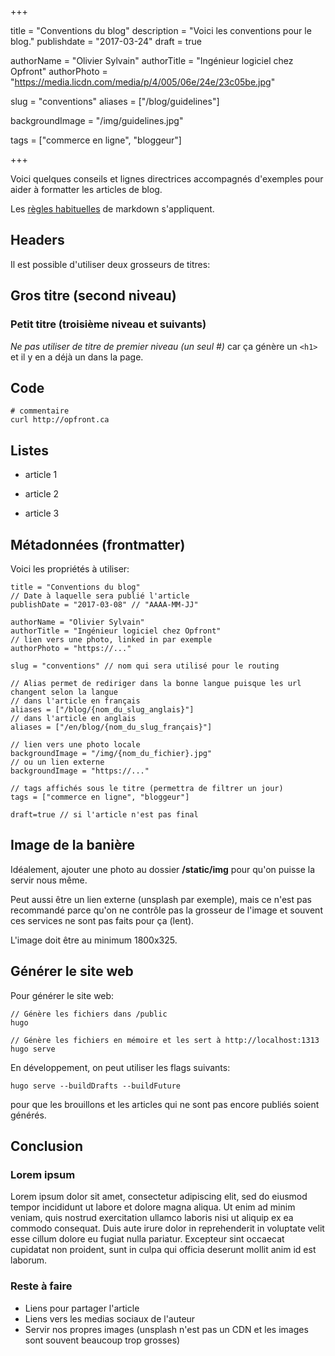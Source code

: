 +++

title = "Conventions du blog"
description = "Voici les conventions pour le blog."
publishdate = "2017-03-24"
draft = true

authorName = "Olivier Sylvain" 
authorTitle = "Ingénieur logiciel chez Opfront"
authorPhoto = "https://media.licdn.com/media/p/4/005/06e/24e/23c05be.jpg"

slug = "conventions"
aliases = ["/blog/guidelines"]

backgroundImage = "/img/guidelines.jpg"

tags = ["commerce en ligne", "bloggeur"]

+++

Voici quelques conseils et lignes directrices accompagnés d'exemples pour aider à formatter les articles de blog. 

Les [règles habituelles](http://markdown-guide.readthedocs.io/en/latest/basics.html) de markdown s'appliquent.


## Headers

Il est possible d'utiliser deux grosseurs de titres: 

## Gros titre (second niveau)
### Petit titre (troisième niveau et suivants)

*Ne pas utiliser de titre de premier niveau (un seul #)* car ça génère un ```<h1>``` et il y en a déjà un dans la page. 

## Code

```
# commentaire
curl http://opfront.ca
```

## Listes
+ article 1
- article 2
* article 3

## Métadonnées (frontmatter)

Voici les propriétés à utiliser:
```
title = "Conventions du blog"
// Date à laquelle sera publié l'article
publishDate = "2017-03-08" // "AAAA-MM-JJ"

authorName = "Olivier Sylvain" 
authorTitle = "Ingénieur logiciel chez Opfront"
// lien vers une photo, linked in par exemple 
authorPhoto = "https://..."

slug = "conventions" // nom qui sera utilisé pour le routing

// Alias permet de rediriger dans la bonne langue puisque les url changent selon la langue
// dans l'article en français
aliases = ["/blog/{nom_du_slug_anglais}"]
// dans l'article en anglais
aliases = ["/en/blog/{nom_du_slug_français}"] 

// lien vers une photo locale
backgroundImage = "/img/{nom_du_fichier}.jpg"
// ou un lien externe
backgroundImage = "https://..."

// tags affichés sous le titre (permettra de filtrer un jour)
tags = ["commerce en ligne", "bloggeur"]

draft=true // si l'article n'est pas final
```

## Image de la banière
Idéalement, ajouter une photo au dossier **/static/img** pour qu'on puisse la servir nous même. 

Peut aussi être un lien externe (unsplash par exemple), mais ce n'est pas recommandé parce qu'on ne contrôle pas la grosseur de l'image et souvent ces services ne sont pas faits pour ça (lent).

L'image doit être au minimum 1800x325.

## Générer le site web
Pour générer le site web:

```
// Génère les fichiers dans /public
hugo 

// Génère les fichiers en mémoire et les sert à http://localhost:1313
hugo serve 
```
En développement, on peut utiliser les flags suivants:
```
hugo serve --buildDrafts --buildFuture
```
pour que les brouillons et les articles qui ne sont pas encore publiés soient générés.

## Conclusion

### Lorem ipsum

Lorem ipsum dolor sit amet, consectetur adipiscing elit, sed do eiusmod tempor incididunt ut labore et dolore magna aliqua. Ut enim ad minim veniam, quis nostrud exercitation ullamco laboris nisi ut aliquip ex ea commodo consequat. Duis aute irure dolor in reprehenderit in voluptate velit esse cillum dolore eu fugiat nulla pariatur. Excepteur sint occaecat cupidatat non proident, sunt in culpa qui officia deserunt mollit anim id est laborum.

### Reste à faire

* Liens pour partager l'article
* Liens vers les medias sociaux de l'auteur
* Servir nos propres images (unsplash n'est pas un CDN et les images sont souvent beaucoup trop grosses)
